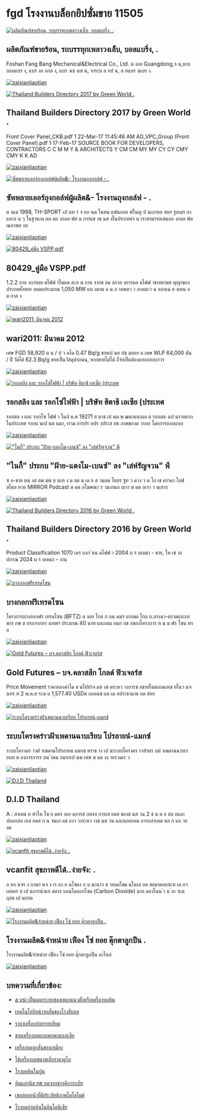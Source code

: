 # fgd โรงงานบล็อกยิปซั่มขาย 11505
<a href="https://mnn.zoosnet.net/LR/Chatpre.aspx?id=MNN94995150&p=https://topgrinding.com/" target="_blank">![ผลิตภัณฑ์ขายร้อน, รถบรรทุกเพลาวงเล็บ, บอลแบริ่ง, .](https://github.com/technlg/images/blob/main/36.jpg)</a>
## ผลิตภัณฑ์ขายร้อน, รถบรรทุกเพลาวงเล็บ, บอลแบริ่ง, .
Foshan Fang Bang Mechanical&Electrical Co., Ltd. ต งอย Guangdong,จ น,หาก บอลแบร ง, แบร งล กกล ง, แบร งเช งเส น, จาระบ ล กป น, ล กแบร งแบร ง 
<a href="https://mnn.zoosnet.net/LR/Chatpre.aspx?id=MNN94995150&p=https://topgrinding.com/" target="_blank"><img src="https://github.com/technlg/images/raw/main/chat11.jpg" alt="zaixianliaotian"/></a><a href="//whatsapp.shibangsoft.com/WhatsApp.php" ><img src="https://github.com/technlg/images/raw/main/chat11.png" alt=""></a>
<a href="https://mnn.zoosnet.net/LR/Chatpre.aspx?id=MNN94995150&p=https://topgrinding.com/" target="_blank">![Thailand Builders Directory 2017 by Green World .](https://github.com/technlg/images/blob/main/21.jpg)</a>
## Thailand Builders Directory 2017 by Green World .
Front Cover Panel_CKB.pdf 1 22-Mar-17 11:45:46 AM AD_VPC_Group (Front Cover Panel).pdf 1 17-Feb-17 SOURCE BOOK FOR DEVELOPERS, CONTRACTORS C C M M Y & ARCHITECTS Y CM CM MY MY CY CY CMY CMY K K AD 
<a href="https://mnn.zoosnet.net/LR/Chatpre.aspx?id=MNN94995150&p=https://topgrinding.com/" target="_blank"><img src="https://github.com/technlg/images/raw/main/chat11.jpg" alt="zaixianliaotian"/></a><a href="//whatsapp.shibangsoft.com/WhatsApp.php" ><img src="https://github.com/technlg/images/raw/main/chat11.png" alt=""></a>
<a href="https://mnn.zoosnet.net/LR/Chatpre.aspx?id=MNN94995150&p=https://topgrinding.com/" target="_blank">![ซัพพลายเออร์ถุงกอล์ฟผู้ผลิต&- โรงงานถุงกอล์ฟ - .](https://github.com/technlg/images/blob/main/56.jpg)</a>
## ซัพพลายเออร์ถุงกอล์ฟผู้ผลิต&- โรงงานถุงกอล์ฟ - .
ต งแต 1998, TH-SPORT เป นท ร จ กก นด ในหม แฟนกอล ฟในญ ป นเกาหล สหร ฐอเมร กาและอ น ๆ ในฐานะผ ผล ตถ งกอล ฟท ม การแข งข นส งในประเทศจ น เราสามารถเสนอถ งกอล ฟค ณภาพส งท 
<a href="https://mnn.zoosnet.net/LR/Chatpre.aspx?id=MNN94995150&p=https://topgrinding.com/" target="_blank"><img src="https://github.com/technlg/images/raw/main/chat11.jpg" alt="zaixianliaotian"/></a><a href="//whatsapp.shibangsoft.com/WhatsApp.php" ><img src="https://github.com/technlg/images/raw/main/chat11.png" alt=""></a>
<a href="https://mnn.zoosnet.net/LR/Chatpre.aspx?id=MNN94995150&p=https://topgrinding.com/" target="_blank">![80429_คู่มือ VSPP.pdf](https://github.com/technlg/images/blob/main/40.jpg)</a>
## 80429_คู่มือ VSPP.pdf
1.2.2 กาล งการผล ตไฟฟ าในแต ละภ ม ภาค จากข อม ลกาล งการผล ตไฟฟ าขายตามส ญญาของประเทศไทยท งหมดประมาณ 1,050 MW แบ งตาม ภ ม ภ าคพบว า ภาคตะว น ออกเฉ ย งเหน อ ม กาล ง 
<a href="https://mnn.zoosnet.net/LR/Chatpre.aspx?id=MNN94995150&p=https://topgrinding.com/" target="_blank"><img src="https://github.com/technlg/images/raw/main/chat11.jpg" alt="zaixianliaotian"/></a><a href="//whatsapp.shibangsoft.com/WhatsApp.php" ><img src="https://github.com/technlg/images/raw/main/chat11.png" alt=""></a>
<a href="https://mnn.zoosnet.net/LR/Chatpre.aspx?id=MNN94995150&p=https://topgrinding.com/" target="_blank">![wari2011: มีนาคม 2012](https://github.com/technlg/images/blob/main/59.jpg)</a>
## wari2011: มีนาคม 2012
เศษ FGD 58,920 ต น / ป ว ดได 0.47 Bq/g ขายเป นย ปซ มบอร ด เศษ WLP 64,000 ตัน / ปี วัดได้ 62.3 Bq/g ขายเป็นวัสดุทำถนน, หากขายไม่ได้ ก็จำเป็นต้องแยกออกถาวร
<a href="https://mnn.zoosnet.net/LR/Chatpre.aspx?id=MNN94995150&p=https://topgrinding.com/" target="_blank"><img src="https://github.com/technlg/images/raw/main/chat11.jpg" alt="zaixianliaotian"/></a><a href="//whatsapp.shibangsoft.com/WhatsApp.php" ><img src="https://github.com/technlg/images/raw/main/chat11.png" alt=""></a>
<a href="https://mnn.zoosnet.net/LR/Chatpre.aspx?id=MNN94995150&p=https://topgrinding.com/" target="_blank">![รอกสลิง และ รอกโซ่ไฟฟ้า | บริษัท ฮิตาชิ เอเซีย (ประเทศ ](https://github.com/technlg/images/blob/main/37.jpg)</a>
## รอกสลิง และ รอกโซ่ไฟฟ้า | บริษัท ฮิตาชิ เอเซีย (ประเทศ 
รอกสล ง และ รอกโซ ไฟฟ า ในป ค.ศ 19271 ฮ ตาช เป นผ พ ฒนาและผล ต รอกสล งเป นรายแรก ในประเทศ จากน นเป นต นมา, เราม การปร บปร งประส ทธ ภาพของต วรอก โดยการออกแบบ 
<a href="https://mnn.zoosnet.net/LR/Chatpre.aspx?id=MNN94995150&p=https://topgrinding.com/" target="_blank"><img src="https://github.com/technlg/images/raw/main/chat11.jpg" alt="zaixianliaotian"/></a><a href="//whatsapp.shibangsoft.com/WhatsApp.php" ><img src="https://github.com/technlg/images/raw/main/chat11.png" alt=""></a>
<a href="https://mnn.zoosnet.net/LR/Chatpre.aspx?id=MNN94995150&p=https://topgrinding.com/" target="_blank">!["ไนกี้" ประกบ "ฝ้าย-แตงโม-เบนซ์" ลง "เล่ห์รัญจวน" พี ](https://github.com/technlg/images/blob/main/49.jpg)</a>
## "ไนกี้" ประกบ "ฝ้าย-แตงโม-เบนซ์" ลง "เล่ห์รัญจวน" พี 
ซ อ-ขาย หน งส อพ มพ บ นเท ง ม ลต ม เด ย ส วนลด ไทยร ฐท ว ดวง ว ด โอ เช คราคา ไลฟ สไตล หวย MIRROR Podcast ต ดต อโฆษณา ร วมงานก บเรา ต ดต อเรา ว นเสาร 
<a href="https://mnn.zoosnet.net/LR/Chatpre.aspx?id=MNN94995150&p=https://topgrinding.com/" target="_blank"><img src="https://github.com/technlg/images/raw/main/chat11.jpg" alt="zaixianliaotian"/></a><a href="//whatsapp.shibangsoft.com/WhatsApp.php" ><img src="https://github.com/technlg/images/raw/main/chat11.png" alt=""></a>
<a href="https://mnn.zoosnet.net/LR/Chatpre.aspx?id=MNN94995150&p=https://topgrinding.com/" target="_blank">![Thailand Builders Directory 2016 by Green World .](https://github.com/technlg/images/blob/main/60.jpg)</a>
## Thailand Builders Directory 2016 by Green World .
Product Classification 1070 เคร องก ำเน ดไฟฟ า 2004 ผ ร บเหมา - ขาย, ให เช าอ ปกรณ 2024 ผ ร บเหมา - งาน 
<a href="https://mnn.zoosnet.net/LR/Chatpre.aspx?id=MNN94995150&p=https://topgrinding.com/" target="_blank"><img src="https://github.com/technlg/images/raw/main/chat11.jpg" alt="zaixianliaotian"/></a><a href="//whatsapp.shibangsoft.com/WhatsApp.php" ><img src="https://github.com/technlg/images/raw/main/chat11.png" alt=""></a>
<a href="https://mnn.zoosnet.net/LR/Chatpre.aspx?id=MNN94995150&p=https://topgrinding.com/" target="_blank">![บางกอกฟรีเทรดโซน](https://github.com/technlg/images/blob/main/30.jpg)</a>
## บางกอกฟรีเทรดโซน
โครงการบางกอกฟร เทรดโซน (BFTZ) ต งอย ใกล ก บน คมฯ บางพล ใกล ถ.บางนา-ตราดและเทพาร กษ ข บรถจากกร งเทพฯ ประมาณ 40 นาท และเหม อนก บช อของโครงการ ท น ม ฟร โซน หร อ 
<a href="https://mnn.zoosnet.net/LR/Chatpre.aspx?id=MNN94995150&p=https://topgrinding.com/" target="_blank"><img src="https://github.com/technlg/images/raw/main/chat11.jpg" alt="zaixianliaotian"/></a><a href="//whatsapp.shibangsoft.com/WhatsApp.php" ><img src="https://github.com/technlg/images/raw/main/chat11.png" alt=""></a>
<a href="https://mnn.zoosnet.net/LR/Chatpre.aspx?id=MNN94995150&p=https://topgrinding.com/" target="_blank">![Gold Futures – บจ.คลาสสิก โกลด์ ฟิวเจอร์ส](https://github.com/technlg/images/blob/main/59.jpg)</a>
## Gold Futures – บจ.คลาสสิก โกลด์ ฟิวเจอร์ส
Price Movement ราคาทองคำได ข นไปทำจ ดส งส ดระหว างการซ อขายในตลาดเอเช ยในว นจ นทร ท 2 พ.ค.ท ระด บ 1,577.40 USDต อออนซ แต เม อประธานาธ บด สหร 
<a href="https://mnn.zoosnet.net/LR/Chatpre.aspx?id=MNN94995150&p=https://topgrinding.com/" target="_blank"><img src="https://github.com/technlg/images/raw/main/chat11.jpg" alt="zaixianliaotian"/></a><a href="//whatsapp.shibangsoft.com/WhatsApp.php" ><img src="https://github.com/technlg/images/raw/main/chat11.png" alt=""></a>
<a href="https://mnn.zoosnet.net/LR/Chatpre.aspx?id=MNN94995150&p=https://topgrinding.com/" target="_blank">![ระบบโครงคร่าวฝ้าเพดานฉาบเรียบ โปรลายน์-แมกซ์ ](https://github.com/technlg/images/blob/main/61.jpg)</a>
## ระบบโครงคร่าวฝ้าเพดานฉาบเรียบ โปรลายน์-แมกซ์ 
ระบบโครงคร าวฝ าเพดานโปรลายน แมกซ ตราช าง เป นระบบโครงคร าวสำหร บฝ าเพดานฉาบเร ยบท ต องการการร บน ำหน กมากเป นพ เศษ ต ดต งง ายรวดเร ว 
<a href="https://mnn.zoosnet.net/LR/Chatpre.aspx?id=MNN94995150&p=https://topgrinding.com/" target="_blank"><img src="https://github.com/technlg/images/raw/main/chat11.jpg" alt="zaixianliaotian"/></a><a href="//whatsapp.shibangsoft.com/WhatsApp.php" ><img src="https://github.com/technlg/images/raw/main/chat11.png" alt=""></a>
<a href="https://mnn.zoosnet.net/LR/Chatpre.aspx?id=MNN94995150&p=https://topgrinding.com/" target="_blank">![D.I.D Thailand](https://github.com/technlg/images/blob/main/46.jpg)</a>
## D.I.D Thailand
A : สาเหต ท ทำให โซ ย ดหร อเก ดการส กหรอ การเส ยดส ของช นส วน 2 ช น ค อ สล กและปลอกสล กเส ยดส ก น จนเก ดช องว างระหว างช นส วน และนอกเหน อจากสาเหต หล ก แล วย งม 
<a href="https://mnn.zoosnet.net/LR/Chatpre.aspx?id=MNN94995150&p=https://topgrinding.com/" target="_blank"><img src="https://github.com/technlg/images/raw/main/chat11.jpg" alt="zaixianliaotian"/></a><a href="//whatsapp.shibangsoft.com/WhatsApp.php" ><img src="https://github.com/technlg/images/raw/main/chat11.png" alt=""></a>
<a href="https://mnn.zoosnet.net/LR/Chatpre.aspx?id=MNN94995150&p=https://topgrinding.com/" target="_blank">![vcanfit สุขภาพดีได้..ง่ายจัง: .](https://github.com/technlg/images/blob/main/62.jpg)</a>
## vcanfit สุขภาพดีได้..ง่ายจัง: .
ล อก นจร ง ถามก นจ ง เร อง ก นโซดา ก บ มะนาว ช วยลดไขม นในเล อด ขอมาตอบซะท เด ยวเลยคร บ เป นการนำแก สคาร บอนไดออกไซด (Carbon Dioxide) มาอ ดลงในน ำ น ำก จะม ฤทธ เป นกรด
<a href="https://mnn.zoosnet.net/LR/Chatpre.aspx?id=MNN94995150&p=https://topgrinding.com/" target="_blank"><img src="https://github.com/technlg/images/raw/main/chat11.jpg" alt="zaixianliaotian"/></a><a href="//whatsapp.shibangsoft.com/WhatsApp.php" ><img src="https://github.com/technlg/images/raw/main/chat11.png" alt=""></a>
<a href="https://mnn.zoosnet.net/LR/Chatpre.aspx?id=MNN94995150&p=https://topgrinding.com/" target="_blank">![โรงงานผลิต&จำหน่าย เฟือง โซ่ ยอย ตุ๊กตาลูกปืน .](https://github.com/technlg/images/blob/main/18.jpg)</a>
## โรงงานผลิต&จำหน่าย เฟือง โซ่ ยอย ตุ๊กตาลูกปืน .
โรงงานผลิต&จำหน่าย เฟือง โซ่ ยอย ตุ๊กตาลูกปืน อะไหล่ 
<a href="https://mnn.zoosnet.net/LR/Chatpre.aspx?id=MNN94995150&p=https://topgrinding.com/" target="_blank"><img src="https://github.com/technlg/images/raw/main/chat11.jpg" alt="zaixianliaotian"/></a><a href="//whatsapp.shibangsoft.com/WhatsApp.php" ><img src="https://github.com/technlg/images/raw/main/chat11.png" alt=""></a>
## บทความที่เกี่ยวข้อง:
* [a vsi เป็นผลกระทบของเพลาแนวตั้งหรือเครื่องบดหิน](a%20vsi%20%E0%B9%80%E0%B8%9B%E0%B9%87%E0%B8%99%E0%B8%9C%E0%B8%A5%E0%B8%81%E0%B8%A3%E0%B8%B0%E0%B8%97%E0%B8%9A%E0%B8%82%E0%B8%AD%E0%B8%87%E0%B9%80%E0%B8%9E%E0%B8%A5%E0%B8%B2%E0%B9%81%E0%B8%99%E0%B8%A7%E0%B8%95%E0%B8%B1%E0%B9%89%E0%B8%87%E0%B8%AB%E0%B8%A3%E0%B8%B7%E0%B8%AD%E0%B9%80%E0%B8%84%E0%B8%A3%E0%B8%B7%E0%B9%88%E0%B8%AD%E0%B8%87%E0%B8%9A%E0%B8%94%E0%B8%AB%E0%B8%B4%E0%B8%99.md)
* [เทคโนโลยีหน้าจอสั่นของโรงสีบอล](%E0%B9%80%E0%B8%97%E0%B8%84%E0%B9%82%E0%B8%99%E0%B9%82%E0%B8%A5%E0%B8%A2%E0%B8%B5%E0%B8%AB%E0%B8%99%E0%B9%89%E0%B8%B2%E0%B8%88%E0%B8%AD%E0%B8%AA%E0%B8%B1%E0%B9%88%E0%B8%99%E0%B8%82%E0%B8%AD%E0%B8%87%E0%B9%82%E0%B8%A3%E0%B8%87%E0%B8%AA%E0%B8%B5%E0%B8%9A%E0%B8%AD%E0%B8%A5.md)
* [ราคาเครื่องทำทรายเทียม](%E0%B8%A3%E0%B8%B2%E0%B8%84%E0%B8%B2%E0%B9%80%E0%B8%84%E0%B8%A3%E0%B8%B7%E0%B9%88%E0%B8%AD%E0%B8%87%E0%B8%97%E0%B8%B3%E0%B8%97%E0%B8%A3%E0%B8%B2%E0%B8%A2%E0%B9%80%E0%B8%97%E0%B8%B5%E0%B8%A2%E0%B8%A1.md)
* [ขายเครื่องบดแบบพกพามาเลเซีย](%E0%B8%82%E0%B8%B2%E0%B8%A2%E0%B9%80%E0%B8%84%E0%B8%A3%E0%B8%B7%E0%B9%88%E0%B8%AD%E0%B8%87%E0%B8%9A%E0%B8%94%E0%B9%81%E0%B8%9A%E0%B8%9A%E0%B8%9E%E0%B8%81%E0%B8%9E%E0%B8%B2%E0%B8%A1%E0%B8%B2%E0%B9%80%E0%B8%A5%E0%B9%80%E0%B8%8B%E0%B8%B5%E0%B8%A2.md)
* [เครื่องบดลูกสั่นของเหมือง](%E0%B9%80%E0%B8%84%E0%B8%A3%E0%B8%B7%E0%B9%88%E0%B8%AD%E0%B8%87%E0%B8%9A%E0%B8%94%E0%B8%A5%E0%B8%B9%E0%B8%81%E0%B8%AA%E0%B8%B1%E0%B9%88%E0%B8%99%E0%B8%82%E0%B8%AD%E0%B8%87%E0%B9%80%E0%B8%AB%E0%B8%A1%E0%B8%B7%E0%B8%AD%E0%B8%87.md)
* [ใช้เครื่องบดขนาดเล็กราคาดูไบ](%E0%B9%83%E0%B8%8A%E0%B9%89%E0%B9%80%E0%B8%84%E0%B8%A3%E0%B8%B7%E0%B9%88%E0%B8%AD%E0%B8%87%E0%B8%9A%E0%B8%94%E0%B8%82%E0%B8%99%E0%B8%B2%E0%B8%94%E0%B9%80%E0%B8%A5%E0%B9%87%E0%B8%81%E0%B8%A3%E0%B8%B2%E0%B8%84%E0%B8%B2%E0%B8%94%E0%B8%B9%E0%B9%84%E0%B8%9A.md)
* [โรงบดหินในปูน](%E0%B9%82%E0%B8%A3%E0%B8%87%E0%B8%9A%E0%B8%94%E0%B8%AB%E0%B8%B4%E0%B8%99%E0%B9%83%E0%B8%99%E0%B8%9B%E0%B8%B9%E0%B8%99.md)
* [หินแกรนิต ne บดจากซาอุดีอาระเบีย](%E0%B8%AB%E0%B8%B4%E0%B8%99%E0%B9%81%E0%B8%81%E0%B8%A3%E0%B8%99%E0%B8%B4%E0%B8%95%20ne%20%E0%B8%9A%E0%B8%94%E0%B8%88%E0%B8%B2%E0%B8%81%E0%B8%8B%E0%B8%B2%E0%B8%AD%E0%B8%B8%E0%B8%94%E0%B8%B5%E0%B8%AD%E0%B8%B2%E0%B8%A3%E0%B8%B0%E0%B9%80%E0%B8%9A%E0%B8%B5%E0%B8%A2.md)
* [เซลล์ลอยน้ำที่มีประสิทธิภาพโดโลไมต์](%E0%B9%80%E0%B8%8B%E0%B8%A5%E0%B8%A5%E0%B9%8C%E0%B8%A5%E0%B8%AD%E0%B8%A2%E0%B8%99%E0%B9%89%E0%B8%B3%E0%B8%97%E0%B8%B5%E0%B9%88%E0%B8%A1%E0%B8%B5%E0%B8%9B%E0%B8%A3%E0%B8%B0%E0%B8%AA%E0%B8%B4%E0%B8%97%E0%B8%98%E0%B8%B4%E0%B8%A0%E0%B8%B2%E0%B8%9E%E0%B9%82%E0%B8%94%E0%B9%82%E0%B8%A5%E0%B9%84%E0%B8%A1%E0%B8%95%E0%B9%8C.md)
* [โรงบดถ่านหินในอินโดนีเซีย](%E0%B9%82%E0%B8%A3%E0%B8%87%E0%B8%9A%E0%B8%94%E0%B8%96%E0%B9%88%E0%B8%B2%E0%B8%99%E0%B8%AB%E0%B8%B4%E0%B8%99%E0%B9%83%E0%B8%99%E0%B8%AD%E0%B8%B4%E0%B8%99%E0%B9%82%E0%B8%94%E0%B8%99%E0%B8%B5%E0%B9%80%E0%B8%8B%E0%B8%B5%E0%B8%A2.md)
